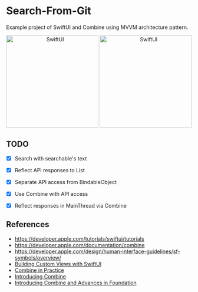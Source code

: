 # Search-From-Git
Example project of SwiftUI and Combine using MVVM architecture pattern.


<p align="center">
  <img src="https://user-images.githubusercontent.com/7487290/223676562-5b78b71a-4549-489e-a9d2-ffb19a71c401.png" width="250" max-width="90%" alt="SwiftUI" />
  <img src="https://user-images.githubusercontent.com/7487290/223676562-5b78b71a-4549-489e-a9d2-ffb19a71c401.png" width="250" max-width="90%" alt="SwiftUI" />
</p>

## TODO

- [x] Search with searchable's text
- [x] Reflect API responses to List
- [x] Separate API access from BindableObject
- [x] Use Combine with API access
- [x] Reflect responses in MainThread via Combine


## References

- https://developer.apple.com/tutorials/swiftui/tutorials
- https://developer.apple.com/documentation/combine
- https://developer.apple.com/design/human-interface-guidelines/sf-symbols/overview/
- [Building Custom Views with SwiftUI](https://developer.apple.com/videos/play/wwdc2019/237)
- [Combine in Practice](https://developer.apple.com/videos/play/wwdc2019/721)
- [Introducing Combine](https://developer.apple.com/videos/play/wwdc2019/722)
- [Introducing Combine and Advances in Foundation](https://developer.apple.com/videos/play/wwdc2019/711)
